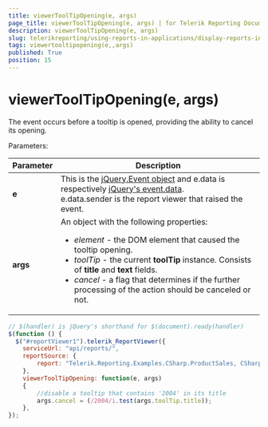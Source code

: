 ```yaml
---
title: viewerToolTipOpening(e, args)
page_title: viewerToolTipOpening(e, args) | for Telerik Reporting Documentation
description: viewerToolTipOpening(e, args)
slug: telerikreporting/using-reports-in-applications/display-reports-in-applications/web-application/html5-report-viewer/api-reference/reportviewer/events/viewertooltipopening(e,-args)
tags: viewertooltipopening(e,,args)
published: True
position: 15
---
```


# viewerToolTipOpening(e, args)

The event occurs before a tooltip is opened, providing the ability to cancel its opening.

Parameters:


| Parameter | Description |
| ------ | ------ |
| __e__ |This is the [jQuery.Event object](https://api.jquery.com/category/events/event-object/) and e.data is respectively [jQuery's event.data](https://api.jquery.com/event.data/).<br/>e.data.sender is the report viewer that raised the event.|
| __args__ |An object with the following properties:<ul><li>*element* - the DOM element that caused the tooltip opening.</li><li>*toolTip* - the current __toolTip__ instance. Consists of __title__ and __text__ fields.</li><li>*cancel* - a flag that determines if the further processing of the action should be canceled or not.</li></ul>|


    
````js
// $(handler) is jQuery's shorthand for $(document).ready(handler)
$(function () {
  $("#reportViewer1").telerik_ReportViewer({
    serviceUrl: "api/reports/",
    reportSource: {
        report: "Telerik.Reporting.Examples.CSharp.ProductSales, CSharp.ReportLibrary"
    },
    viewerToolTipOpening: function(e, args)
    {
        //disable a tooltip that contains '2004' in its title
        args.cancel = (/2004/i.test(args.toolTip.title));
    },
});
````

